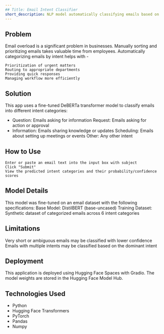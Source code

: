 ```yaml
---
## Title: Email Intent Classifier
short_description: NLP model automatically classifying emails based on intent
---
```


## Problem
Email overload is a significant problem in businesses. Manually sorting and prioritizing emails takes valuable time from employees. Automatically categorizing emails by intent helps with -

    Prioritization of urgent matters
    Routing to appropriate departments
    Providing quick responses
    Managing workflow more efficiently

## Solution
This app uses a fine-tuned DeBERTa transformer model to classify emails into different intent categories:
- Question: Emails asking for information Request: Emails asking for action or approval 
- Information: Emails sharing knowledge or updates Scheduling: Emails about setting up meetings or events Other: Any other intent

## How to Use

    Enter or paste an email text into the input box with subject
    Click "Submit"
    View the predicted intent categories and their probability/confidence scores

## Model Details
This model was fine-tuned on an email dataset with the following specifications:
Base Model: DistilBERT (base-uncased) 
Training Dataset: Synthetic dataset of categorized emails across 6 intent categories

## Limitations
Very short or ambiguous emails may be classified with lower confidence Emails with multiple intents may be classified based on the dominant intent

## Deployment 
This application is deployed using Hugging Face Spaces with Gradio. The model weights are stored in the Hugging Face Model Hub.

## Technologies Used
- Python
- Hugging Face Transformers
- PyTorch
- Pandas
- Numpy
